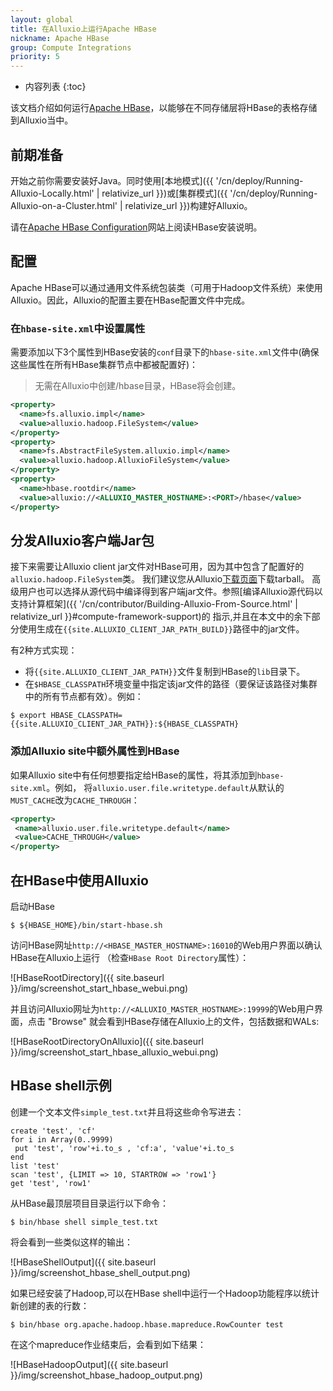 ```yaml
---
layout: global
title: 在Alluxio上运行Apache HBase
nickname: Apache HBase
group: Compute Integrations
priority: 5
---
```


* 内容列表
{:toc}

该文档介绍如何运行[Apache HBase](http://hbase.apache.org/)，以能够在不同存储层将HBase的表格存储到Alluxio当中。

## 前期准备

开始之前你需要安装好Java。同时使用[本地模式]({{ '/cn/deploy/Running-Alluxio-Locally.html' | relativize_url }})或[集群模式]({{ '/cn/deploy/Running-Alluxio-on-a-Cluster.html' | relativize_url }})构建好Alluxio。

请在[Apache HBase Configuration](https://hbase.apache.org/book.html#configuration)网站上阅读HBase安装说明。

## 配置

Apache HBase可以通过通用文件系统包装类（可用于Hadoop文件系统）来使用Alluxio。因此，Alluxio的配置主要在HBase配置文件中完成。

### 在`hbase-site.xml`中设置属性

需要添加以下3个属性到HBase安装的`conf`目录下的`hbase-site.xml`文件中(确保这些属性在所有HBase集群节点中都被配置好)：

> 无需在Alluxio中创建/hbase目录，HBase将会创建。

```xml
<property>
  <name>fs.alluxio.impl</name>
  <value>alluxio.hadoop.FileSystem</value>
</property>
<property>
  <name>fs.AbstractFileSystem.alluxio.impl</name>
  <value>alluxio.hadoop.AlluxioFileSystem</value>
</property>
<property>
  <name>hbase.rootdir</name>
  <value>alluxio://<ALLUXIO_MASTER_HOSTNAME>:<PORT>/hbase</value>
</property>
```

## 分发Alluxio客户端Jar包

接下来需要让Alluxio client jar文件对HBase可用，因为其中包含了配置好的`alluxio.hadoop.FileSystem`类。
我们建议您从Alluxio[下载页面](http://www.alluxio.io/download)下载tarball。
高级用户也可以选择从源代码中编译得到客户端jar文件。参照[编译Alluxio源代码以支持计算框架]({{ '/cn/contributor/Building-Alluxio-From-Source.html' | relativize_url }}#compute-framework-support)的
指示,并且在本文中的余下部分使用生成在`{{site.ALLUXIO_CLIENT_JAR_PATH_BUILD}}`路径中的jar文件。

有2种方式实现：

- 将`{{site.ALLUXIO_CLIENT_JAR_PATH}}`文件复制到HBase的`lib`目录下。
- 在`$HBASE_CLASSPATH`环境变量中指定该jar文件的路径（要保证该路径对集群中的所有节点都有效）。例如：

```console
$ export HBASE_CLASSPATH={{site.ALLUXIO_CLIENT_JAR_PATH}}:${HBASE_CLASSPATH}
```

### 添加Alluxio site中额外属性到HBase

如果Alluxio site中有任何想要指定给HBase的属性，将其添加到`hbase-site.xml`。例如，
将`alluxio.user.file.writetype.default`从默认的`MUST_CACHE`改为`CACHE_THROUGH`：

```xml
<property>
 <name>alluxio.user.file.writetype.default</name>
 <value>CACHE_THROUGH</value>
</property>
```

## 在HBase中使用Alluxio

启动HBase

```console
$ ${HBASE_HOME}/bin/start-hbase.sh
```

访问HBase网址`http://<HBASE_MASTER_HOSTNAME>:16010`的Web用户界面以确认HBase在Alluxio上运行
（检查`HBase Root Directory`属性）：

![HBaseRootDirectory]({{ site.baseurl }}/img/screenshot_start_hbase_webui.png)

并且访问Alluxio网址为`http://<ALLUXIO_MASTER_HOSTNAME>:19999`的Web用户界面，点击 "Browse" 就会看到HBase存储在Alluxio上的文件，包括数据和WALs:

![HBaseRootDirectoryOnAlluxio]({{ site.baseurl }}/img/screenshot_start_hbase_alluxio_webui.png)

## HBase shell示例

创建一个文本文件`simple_test.txt`并且将这些命令写进去：

```
create 'test', 'cf'
for i in Array(0..9999)
 put 'test', 'row'+i.to_s , 'cf:a', 'value'+i.to_s
end
list 'test'
scan 'test', {LIMIT => 10, STARTROW => 'row1'}
get 'test', 'row1'
```

从HBase最顶层项目目录运行以下命令：

```console
$ bin/hbase shell simple_test.txt
```

将会看到一些类似这样的输出：

![HBaseShellOutput]({{ site.baseurl }}/img/screenshot_hbase_shell_output.png)

如果已经安装了Hadoop,可以在HBase shell中运行一个Hadoop功能程序以统计新创建的表的行数：

```console
$ bin/hbase org.apache.hadoop.hbase.mapreduce.RowCounter test
```

在这个mapreduce作业结束后，会看到如下结果：

![HBaseHadoopOutput]({{ site.baseurl }}/img/screenshot_hbase_hadoop_output.png)
